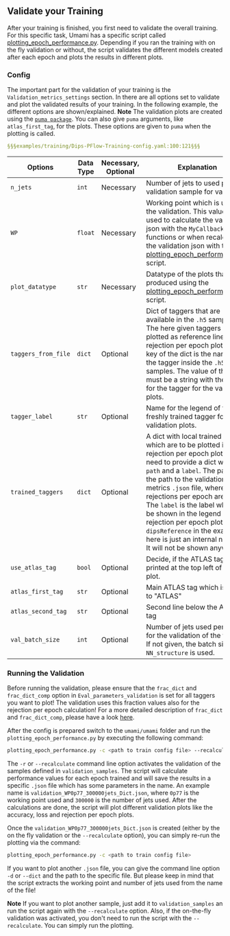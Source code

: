 ## Validate your Training

After your training is finished, you first need to validate the overall training. For this specific task, Umami has a specific script called [plotting_epoch_performance.py](https://gitlab.cern.ch/atlas-flavor-tagging-tools/algorithms/umami/-/blob/master/umami/plotting_epoch_performance.py). Depending if you ran the training with on the fly validation or without, the script validates the different models created after each epoch and plots the results in different plots.

### Config

The important part for the validation of your training is the `Validation_metrics_settings` section. In there are all options set to validate and plot the validated results of your training. In the following example, the different options are shown/explained.
**Note** The validation plots are created using the [`puma package`](https://github.com/umami-hep/puma/). You can also give `puma` arguments, like `atlas_first_tag`, for the plots. These options are given to `puma` when the plotting is called.

```yaml
§§§examples/training/Dips-PFlow-Training-config.yaml:100:121§§§
```

| Options | Data Type | Necessary, Optional | Explanation |
|---------|-----------|---------------------|-------------|
| `n_jets` | `int` | Necessary | Number of jets to used per validation sample for validation. |
| `WP` | `float` | Necessary | Working point which is used in the validation. This value is used to calculate the validation json with the `MyCallback` functions or when recalculating the validation json with the [plotting_epoch_performance.py](https://gitlab.cern.ch/atlas-flavor-tagging-tools/algorithms/umami/-/blob/master/umami/plotting_epoch_performance.py) script. |
| `plot_datatype` | `str` | Necessary | Datatype of the plots that are produced using the [plotting_epoch_performance.py](https://gitlab.cern.ch/atlas-flavor-tagging-tools/algorithms/umami/-/blob/master/umami/plotting_epoch_performance.py) script. |
| `taggers_from_file` | `dict` | Optional | Dict of taggers that are available in the `.h5` samples. The here given taggers are plotted as reference lines in the rejection per epoch plots. The key of the dict is the name of the tagger inside the `.h5` samples. The value of the key must be a string with the label for the tagger for the validation plots. |
| `tagger_label` | `str` | Optional | Name for the legend of the freshly trained tagger for the validation plots. |
| `trained_taggers` | `dict` | Optional | A dict with local trained taggers which are to be plotted in the rejection per epoch plots. You need to provide a dict with a `path` and a `label`. The path is the path to the validation metrics `.json` file, where the rejections per epoch are saved. The `label` is the label which will be shown in the legend in the rejection per epoch plots. The `dipsReference` in the example here is just an internal naming. It will not be shown anywhere. |
| `use_atlas_tag` | `bool` | Optional | Decide, if the ATLAS tag is printed at the top left of the plot. |
| `atlas_first_tag` | `str` | Optional | Main ATLAS tag which is right to "ATLAS" |
| `atlas_second_tag` | `str` | Optional | Second line below the ATLAS tag |
| `val_batch_size` | `int` | Optional | Number of jets used per batch for the validation of the training. If not given, the batch size from `NN_structure` is used. |

### Running the Validation

Before running the validation, please ensure that the `frac_dict` and `frac_dict_comp` option in `Eval_parameters_validation` is set for all taggers you want to plot! The validation uses this fraction values also for the rejection per epoch calculation! For a more detailed description of `frac_dict` and `frac_dict_comp`, please have a look [here](evaluate.md).

After the config is prepared switch to the `umami/umami` folder and run the `plotting_epoch_performance.py` by executing the following command:

```bash
plotting_epoch_performance.py -c <path to train config file> --recalculate
```

The `-r` or `--recalculate` command line option activates the validation of the samples defined in `validation_samples`. The script will calculate performance values for each epoch trained and will save the results in a specific `.json` file which has some parameters in the name. An example name is `validation_WP0p77_300000jets_Dict.json`, where `0p77` is the working point used and `300000` is the number of jets used. After the calculations are done, the script will plot different validation plots like the accuracy, loss and rejection per epoch plots.

Once the `validation_WP0p77_300000jets_Dict.json` is created (either by the on the fly validation or the `--recalculate` option), you can simply re-run the plotting via the command:

```bash
plotting_epoch_performance.py -c <path to train config file>
```

If you want to plot another `.json` file, you can give the command line option `-d` or `--dict` and the path to the specific file. But please keep in mind that the script extracts the working point and number of jets used from the name of the file!

**Note** If you want to plot another sample, just add it to `validation_samples` an run the script again with the `--recalculate` option. Also, if the on-the-fly validation was activated, you don't need to run the script with the `--recalculate`. You can simply run the plotting.


